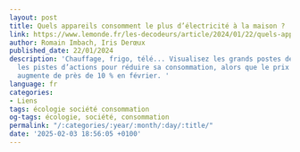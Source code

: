 ```yaml
---
layout: post
title: Quels appareils consomment le plus d’électricité à la maison ?
link: https://www.lemonde.fr/les-decodeurs/article/2024/01/22/quels-appareils-consomment-le-plus-d-electricite-a-la-maison_6143074_4355772.html
author: Romain Imbach, Iris Derœux
published_date: 22/01/2024
description: 'Chauffage, frigo, télé... Visualisez les grands postes de dépense et
  les pistes d’actions pour réduire sa consommation, alors que le prix de l’électricité
  augmente de près de 10 % en février. '
language: fr
categories:
- Liens
tags: écologie société consommation
og-tags: écologie, société, consommation
permalink: "/:categories/:year/:month/:day/:title/"
date: '2025-02-03 18:56:05 +0100'
---
```

